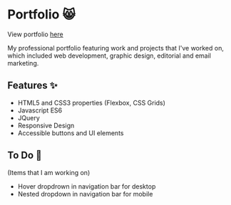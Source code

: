 <h1><strong>Portfolio</strong> 😸</h1>
  <p>View portfolio <a href="https://www.piklinhoe.com/" aria-hidden="true">here</a></p>
    <p>My professional portfolio featuring work and projects that I've worked on, which included web development, graphic design, editorial and email marketing.</p>

<h2><strong>Features ✨</strong></h2>
  <ul>
    <li>HTML5 and CSS3 properties (Flexbox, CSS Grids)</li>
    <li>Javascript ES6</li>
    <li>JQuery</li>
    <li>Responsive Design</li>
    <li>Accessible buttons and UI elements</li>
  </ul>
  
<h2><strong>To Do 📝</strong></h2>
  <p>(Items that I am working on)</p>

  <ul>
    <li>Hover dropdrown in navigation bar for desktop</li>
    <li>Nested dropdown in navigation bar for mobile</li>
  </ul>
